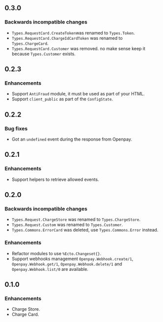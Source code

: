 ## 0.3.0

### Backwards incompatible changes
  - `Types.RequestCard.CreateToken`was renamed to `Types.Token`.
  - `Types.RequestCard.ChargeIdCardToken` was renamed to `Types.ChargeCard`.
  - `Types.RequestCard.Customer` was removed. no make sense keep it because `Types.Customer` exists.

## 0.2.3

### Enhancements
  - Support `AntiFraud` module, it must be used as part of your HTML.
  - Support `client_public` as part of the `ConfigState`.

## 0.2.2

### Bug fixes
  - Got an `undefined` event during the response from Openpay.

## 0.2.1

### Enhancements
  - Support helpers to retrieve allowed events.

## 0.2.0

### Backwards incompatible changes
  - `Types.Request.ChargeStore` was renamed to `Types.ChargeStore`.
  - `Types.Request.Custom` was renamed to `Types.Customer`.
  - `Types.Commons.ErrorCard` was deleted, use `Types.Commons.Error` instead.

### Enhancements
  - Refactor modules to use `%Ecto.Changeset{}`.
  - Support webhooks management `Openpay.Webhook.create/1`, `Openpay.Webhook.get/1`, `Openpay.Webhook.delete/1` and `Openpay.Webhook.list/0` are available.

## 0.1.0

### Enhancements
  - Charge Store.
  - Charge Card.
